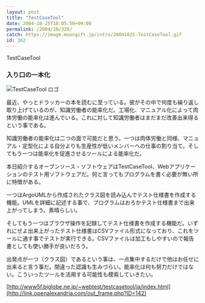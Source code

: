 ```yaml
---
layout: post
title: "TestCaseTool"
date: 2004-10-25T18:05:50+09:00
permalink: /2004/10/320/
catch: https://image.moongift.jp/intro/20041025-TestCaseTool.gif
id: 362
---
```

TestCaseTool  
<!--more-->

### 入り口の一本化
  

![TestCaseTool ロゴ](https://image.moongift.jp/intro/20041025-TestCaseTool.gif "TestCaseTool ロゴ")

  

最近、やっとドラッカーの本を読むに至っている。彼がその中で何度も繰り返し取り上げているのが、知識労働者の能率化だ。工場化、マニュアル化によって肉体労働の能率化は進んでいる。これに対して知識労働者はまだまだ改善出来得るという事である。

  

知識労働者の能率化は二つの面で可能だと思う。一つは肉体労働と同様、マニュアル・定型化による自分よりも生産性が低いメンバーへの仕事の割り当て。そしてもう一つは能率化を促進させるツールによる能率化だ。

  

本日紹介するオープンソース・ソフトウェアはTestCaseTool、Webアプリケーションのテスト用ソフトウェアだ。何と言ってもプログラムを書く必要が無い所に特徴がある。

  

一つはArgoUMLから作成されたクラス図を読み込んでテスト仕様書を作成する機能。UMLを詳細に記述する事で、プログラムはおろかテスト仕様書まで出来上がってしまう。素晴らしい。

  

そしてもう一つはブラウザ操作を記録してテスト仕様書を作成する機能だ。いずれにせよ出来上がったテスト仕様書はCSVファイル形式になっており、これをツールに通す事でテストが実行できる。CSVファイルは加工もしやすいので報告書としても使い勝手が良いだろう。

  

出発点が一つ（クラス図）であるという事は、一点集中するだけで他はお任せに出来ると言う事だ。間違った認識も生みづらい。能率化は何も努力だけではない。こういったツールを活用する可能性も模索していきたい。

  

[http://www5f.biglobe.ne.jp/~webtest/testcasetool/ja/index.html](http://link.openalexandria.com/out_frame.php?ID=142)

